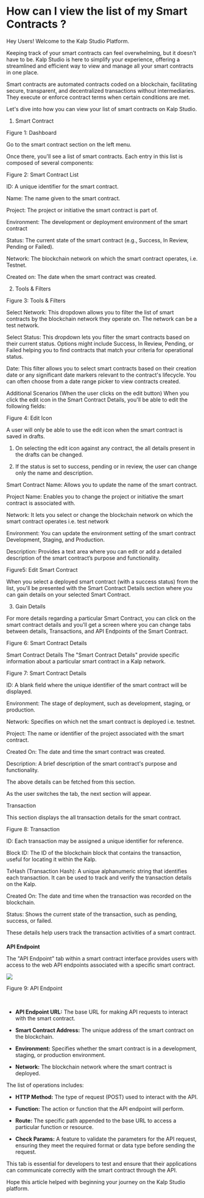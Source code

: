 # How can I view the list of my Smart Contracts ?

Hey Users! Welcome to the Kalp Studio Platform.

Keeping track of your smart contracts can feel overwhelming, but it doesn't have to be. Kalp Studio is here to simplify your experience, offering a streamlined and efficient way to view and manage all your smart contracts in one place.

Smart contracts are automated contracts coded on a blockchain, facilitating secure, transparent, and decentralized transactions without intermediaries. They execute or enforce contract terms when certain conditions are met.

Let's dive into how you can view your list of smart contracts on Kalp Studio.

1. Smart Contract

Figure 1: Dashboard

Go to the smart contract section on the left menu.

Once there, you'll see a list of smart contracts. Each entry in this list is composed of several components:

Figure 2: Smart Contract List

ID: A unique identifier for the smart contract.

Name: The name given to the smart contract.

Project: The project or initiative the smart contract is part of.

Environment: The development or deployment environment of the smart contract

Status: The current state of the smart contract (e.g., Success, In Review, Pending or Failed).

Network: The blockchain network on which the smart contract operates, i.e. Testnet.

Created on: The date when the smart contract was created.

2. Tools & Filters

Figure 3: Tools & Filters

Select Network: This dropdown allows you to filter the list of smart contracts by the blockchain network they operate on. The network can be a test network.

Select Status: This dropdown lets you filter the smart contracts based on their current status. Options might include Success, In Review, Pending, or Failed helping you to find contracts that match your criteria for operational status.

Date: This filter allows you to select smart contracts based on their creation date or any significant date markers relevant to the contract's lifecycle. You can often choose from a date range picker to view contracts created.

Additional Scenarios (When the user clicks on the edit button) When you click the edit icon in the Smart Contract Details, you'll be able to edit the following fields:

Figure 4: Edit Icon

A user will only be able to use the edit icon when the smart contract is saved in drafts.

1. On selecting the edit icon against any contract, the all details present in the drafts can be changed.

2. If the status is set to success, pending or in review, the user can change only the name and description.

Smart Contract Name: Allows you to update the name of the smart contract.

Project Name: Enables you to change the project or initiative the smart contract is associated with.

Network: It lets you select or change the blockchain network on which the smart contract operates i.e. test network

Environment: You can update the environment setting of the smart contract Development, Staging, and Production.

Description: Provides a text area where you can edit or add a detailed description of the smart contract’s purpose and functionality.

Figure5: Edit Smart Contract

When you select a deployed smart contract (with a success status) from the list, you'll be presented with the Smart Contract Details section where you can gain details on your selected Smart Contract.

3. Gain Details

For more details regarding a particular Smart Contract, you can click on the smart contract details and you'll get a screen where you can change tabs between details, Transactions, and API Endpoints of the Smart Contract.

Figure 6: Smart Contract Details

Smart Contract Details The "Smart Contract Details" provide specific information about a particular smart contract in a Kalp network.

Figure 7: Smart Contract Details

ID: A blank field where the unique identifier of the smart contract will be displayed.

Environment: The stage of deployment, such as development, staging, or production.

Network: Specifies on which net the smart contract is deployed i.e. testnet.

Project: The name or identifier of the project associated with the smart contract.

Created On: The date and time the smart contract was created.

Description: A brief description of the smart contract's purpose and functionality.

The above details can be fetched from this section.

As the user switches the tab, the next section will appear.

Transaction

This section displays the all transaction details for the smart contract.

Figure 8: Transaction

ID: Each transaction may be assigned a unique identifier for reference.

Block ID: The ID of the blockchain block that contains the transaction, useful for locating it within the Kalp.

TxHash (Transaction Hash): A unique alphanumeric string that identifies each transaction. It can be used to track and verify the transaction details on the Kalp.

Created On: The date and time when the transaction was recorded on the blockchain.

Status: Shows the current state of the transaction, such as pending, success, or failed.

These details help users track the transaction activities of a smart contract.

#### 

**API Endpoint**

[](https://app.gitbook.com/o/637IdT1B51KjbiJvUYBO/s/zAA5Z6u1ZyGAxXbYfExA/welcome-to-kalp-studio-docs/getting-started/smart-contract-management/kalp-studio-how-can-i-view-the-list-of-my-smart-contracts#api-endpoint)

The "API Endpoint" tab within a smart contract interface provides users with access to the web API endpoints associated with a specific smart contract.

![](https://s3-ap-south-1.amazonaws.com/ind-cdn.freshdesk.com/data/helpdesk/attachments/production/1060006936014/original/p9ZtTccji4721UbcbXuZIVu5ofh6V6OpyQ.png?1708333151)

Figure 9: API Endpoint

​

-   **API Endpoint URL:** The base URL for making API requests to interact with the smart contract.
    

-   **Smart Contract Address:** The unique address of the smart contract on the blockchain.
    

-   **Environment:** Specifies whether the smart contract is in a development, staging, or production environment.
    

-   **Network:** The blockchain network where the smart contract is deployed.
    

The list of operations includes:

-   **HTTP Method:** The type of request (POST) used to interact with the API.
    

-   **Function:** The action or function that the API endpoint will perform.
    

-   **Route:** The specific path appended to the base URL to access a particular function or resource.
    

-   **Check Params:** A feature to validate the parameters for the API request, ensuring they meet the required format or data type before sending the request.
    

This tab is essential for developers to test and ensure that their applications can communicate correctly with the smart contract through the API.

Hope this article helped with beginning your journey on the Kalp Studio platform.